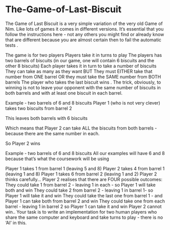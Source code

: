 # The-Game-of-Last-Biscuit
The Game of Last Biscuit is a very simple variation of the very old Game of Nim. Like lots of games it comes in different versions. It’s essential that you follow the instructions here - not any others you might find or already know that are different because you are almost certain then to fail the automatic tests .

The game is for two players
Players take it in turns to play
The players has two barrels of biscuits (in our game, one will contain 6 biscuits and the other 8 biscuits)
Each player takes it in turn to take a number of biscuits 
They can take as many as they want BUT
They must EITHER take that number from ONE barrel
OR they must take the SAME number from BOTH barrels 
The player who takes the last biscuit wins .
The trick, obviously, to winning is not to leave your opponent with the same number of biscuits in both barrels and with at least one biscuit in each barrel.

Example - two barrels of 6 and 8 biscuits
Player 1 (who is not very clever) takes two biscuits from barrel 2

This leaves both barrels with 6 biscuits

Which means that Player 2 can take ALL the biscuits from both barrels - because there are the  same number in each.

So Player 2 wins

Example - two barrels of 6 and 8 biscuits
All our examples will have 6 and 8 because that’s what the coursework will be using

Player 1 takes 1 from barrel 1 (leaving 5 and 8)
Player 2 takes 4 from barrel 1 (leaving 1 and 8)
Player 1 takes 6 from barrel 2 (leaving 1 and 2)
Player 2 thinks carefully...
Player 2 realises that there are FOUR possible outcomes:
They could take 1 from barrel 2 - leaving 1 in each - so Player 1 will take both and win
They could take 2 from barrel 2 - leaving 1 in barrel 1- so Player 1 will take it and win
They could take the last one from barrel 1 - and Player 1 can take both from barrel 2 and win
They could take one from each barrel - leaving 1 in barrel 2 so Player 1 can take it and win
Player 2 cannot win..
Your task is to write an implementation for two human players who share the same computer and keyboard and take turns to play - there is no ‘AI’ in this.
